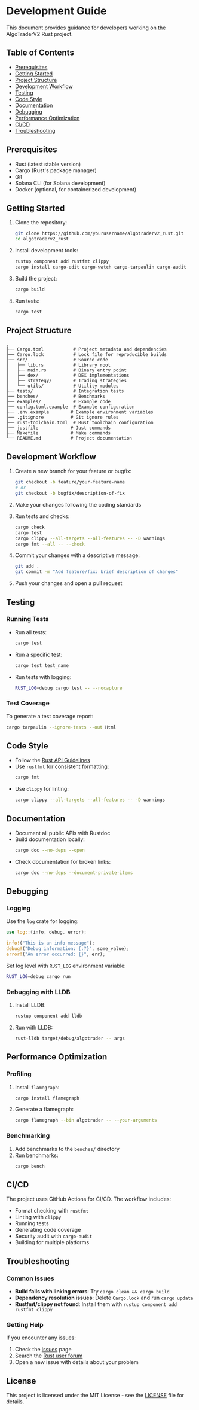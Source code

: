 # Development Guide

This document provides guidance for developers working on the AlgoTraderV2 Rust project.

## Table of Contents
- [Prerequisites](#prerequisites)
- [Getting Started](#getting-started)
- [Project Structure](#project-structure)
- [Development Workflow](#development-workflow)
- [Testing](#testing)
- [Code Style](#code-style)
- [Documentation](#documentation)
- [Debugging](#debugging)
- [Performance Optimization](#performance-optimization)
- [CI/CD](#cicd)
- [Troubleshooting](#troubleshooting)

## Prerequisites

- Rust (latest stable version)
- Cargo (Rust's package manager)
- Git
- Solana CLI (for Solana development)
- Docker (optional, for containerized development)

## Getting Started

1. Clone the repository:
   ```bash
   git clone https://github.com/yourusername/algotraderv2_rust.git
   cd algotraderv2_rust
   ```

2. Install development tools:
   ```bash
   rustup component add rustfmt clippy
   cargo install cargo-edit cargo-watch cargo-tarpaulin cargo-audit
   ```

3. Build the project:
   ```bash
   cargo build
   ```

4. Run tests:
   ```bash
   cargo test
   ```

## Project Structure

```
.
├── Cargo.toml           # Project metadata and dependencies
├── Cargo.lock           # Lock file for reproducible builds
├── src/                 # Source code
│   ├── lib.rs           # Library root
│   ├── main.rs          # Binary entry point
│   ├── dex/             # DEX implementations
│   ├── strategy/        # Trading strategies
│   └── utils/           # Utility modules
├── tests/               # Integration tests
├── benches/             # Benchmarks
├── examples/            # Example code
├── config.toml.example  # Example configuration
├── .env.example        # Example environment variables
├── .gitignore          # Git ignore rules
├── rust-toolchain.toml  # Rust toolchain configuration
├── justfile            # Just commands
├── Makefile            # Make commands
└── README.md           # Project documentation
```

## Development Workflow

1. Create a new branch for your feature or bugfix:
   ```bash
   git checkout -b feature/your-feature-name
   # or
   git checkout -b bugfix/description-of-fix
   ```

2. Make your changes following the coding standards

3. Run tests and checks:
   ```bash
   cargo check
   cargo test
   cargo clippy --all-targets --all-features -- -D warnings
   cargo fmt --all -- --check
   ```

4. Commit your changes with a descriptive message:
   ```bash
   git add .
   git commit -m "Add feature/fix: brief description of changes"
   ```

5. Push your changes and open a pull request

## Testing

### Running Tests

- Run all tests:
  ```bash
  cargo test
  ```

- Run a specific test:
  ```bash
  cargo test test_name
  ```

- Run tests with logging:
  ```bash
  RUST_LOG=debug cargo test -- --nocapture
  ```

### Test Coverage

To generate a test coverage report:

```bash
cargo tarpaulin --ignore-tests --out Html
```

## Code Style

- Follow the [Rust API Guidelines](https://rust-lang.github.io/api-guidelines/)
- Use `rustfmt` for consistent formatting:
  ```bash
  cargo fmt
  ```
- Use `clippy` for linting:
  ```bash
  cargo clippy --all-targets --all-features -- -D warnings
  ```

## Documentation

- Document all public APIs with Rustdoc
- Build documentation locally:
  ```bash
  cargo doc --no-deps --open
  ```
- Check documentation for broken links:
  ```bash
  cargo doc --no-deps --document-private-items
  ```

## Debugging

### Logging

Use the `log` crate for logging:

```rust
use log::{info, debug, error};

info!("This is an info message");
debug!("Debug information: {:?}", some_value);
error!("An error occurred: {}", err);
```

Set log level with `RUST_LOG` environment variable:

```bash
RUST_LOG=debug cargo run
```

### Debugging with LLDB

1. Install LLDB:
   ```bash
   rustup component add lldb
   ```

2. Run with LLDB:
   ```bash
   rust-lldb target/debug/algotrader -- args
   ```

## Performance Optimization

### Profiling

1. Install `flamegraph`:
   ```bash
   cargo install flamegraph
   ```

2. Generate a flamegraph:
   ```bash
   cargo flamegraph --bin algotrader -- --your-arguments
   ```

### Benchmarking

1. Add benchmarks to the `benches/` directory
2. Run benchmarks:
   ```bash
   cargo bench
   ```

## CI/CD

The project uses GitHub Actions for CI/CD. The workflow includes:

- Format checking with `rustfmt`
- Linting with `clippy`
- Running tests
- Generating code coverage
- Security audit with `cargo-audit`
- Building for multiple platforms

## Troubleshooting

### Common Issues

- **Build fails with linking errors**: Try `cargo clean && cargo build`
- **Dependency resolution issues**: Delete `Cargo.lock` and run `cargo update`
- **Rustfmt/clippy not found**: Install them with `rustup component add rustfmt clippy`

### Getting Help

If you encounter any issues:

1. Check the [issues](https://github.com/yourusername/algotraderv2_rust/issues) page
2. Search the [Rust user forum](https://users.rust-lang.org/)
3. Open a new issue with details about your problem

## License

This project is licensed under the MIT License - see the [LICENSE](LICENSE) file for details.
